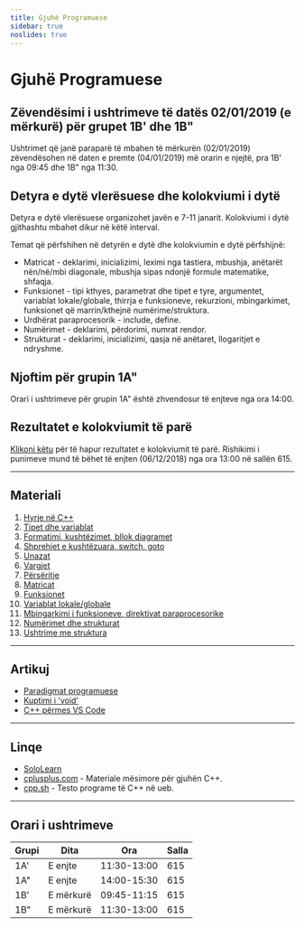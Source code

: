 ```yaml
---
title: Gjuhë Programuese
sidebar: true
noslides: true
---
```


# Gjuhë Programuese

## Zëvendësimi i ushtrimeve të datës 02/01/2019 (e mërkurë) për grupet 1B' dhe 1B"

Ushtrimet që janë paraparë të mbahen të mërkurën (02/01/2019) zëvendësohen në daten e premte (04/01/2019) më orarin e njejtë, pra 1B' nga 09:45 dhe 1B" nga 11:30.

## Detyra e dytë vlerësuese dhe kolokviumi i dytë

Detyra e dytë vlerësuese organizohet javën e 7-11 janarit. Kolokviumi i dytë gjithashtu mbahet dikur në këtë interval.

Temat që përfshihen në detyrën e dytë dhe kolokviumin e dytë përfshijnë:

- Matricat - deklarimi, inicializimi, leximi nga tastiera, mbushja, anëtarët nën/në/mbi diagonale, mbushja sipas ndonjë formule matematike, shfaqja.
- Funksionet - tipi kthyes, parametrat dhe tipet e tyre, argumentet, variablat lokale/globale, thirrja e funksioneve, rekurzioni, mbingarkimet, funksionet që marrin/kthejnë numërime/struktura.
- Urdhërat paraprocesorik - include, define.
- Numërimet - deklarimi, përdorimi, numrat rendor.
- Strukturat - deklarimi, inicializimi, qasja në anëtaret, llogaritjet e ndryshme.

## Njoftim për grupin 1A"

Orari i ushtrimeve për grupin 1A" është zhvendosur të enjteve nga ora 14:00.

## Rezultatet e kolokviumit të parë

[Klikoni këtu](/lendet/gjuhe-programuese/kolokviumi1) për të hapur rezultatet e kolokviumit të parë. Rishikimi i punimeve mund të bëhet të enjten (06/12/2018) nga ora 13:00 në sallën 615.

---

## Materiali

1. [Hyrje në C++](/lendet/gjuhe-programuese/java1)
2. [Tipet dhe variablat](/lendet/gjuhe-programuese/java2)
3. [Formatimi, kushtëzimet, bllok diagramet](/lendet/gjuhe-programuese/java3)
4. [Shprehjet e kushtëzuara, switch, goto](/lendet/gjuhe-programuese/java4)
5. [Unazat](/lendet/gjuhe-programuese/java5)
6. [Vargjet](/lendet/gjuhe-programuese/java6)
7. [Përsëritje](/lendet/gjuhe-programuese/java7)
8. [Matricat](/lendet/gjuhe-programuese/java8)
9. [Funksionet](/lendet/gjuhe-programuese/java9)
10. [Variablat lokale/globale](/lendet/gjuhe-programuese/java10)
11. [Mbingarkimi i funksioneve, direktivat paraprocesorike](/lendet/gjuhe-programuese/java11)
12. [Numërimet dhe strukturat](/lendet/gjuhe-programuese/java12)
13. [Ushtrime me struktura](/lendet/gjuhe-programuese/java13)

---

## Artikuj

- [Paradigmat programuese](/lendet/gjuhe-programuese/paradigmat-programuese)
- [Kuptimi i 'void'](/lendet/gjuhe-programuese/void)
- [C++ përmes VS Code](/lendet/gjuhe-programuese/vs-code)

---

## Linqe

- [SoloLearn](https://www.sololearn.com/Course/CPlusPlus/)
- [cplusplus.com](http://www.cplusplus.com/doc/tutorial/) - Materiale mësimore për gjuhën C++.
- [cpp.sh](http://cpp.sh/) - Testo programe të C++ në ueb.

---

## Orari i ushtrimeve

Grupi|Dita|Ora|Salla
-|-|-|-
1A'|E enjte|11:30-13:00|615
1A"|E enjte|14:00-15:30|615
1B'|E mërkurë|09:45-11:15|615
1B"|E mërkurë|11:30-13:00|615
